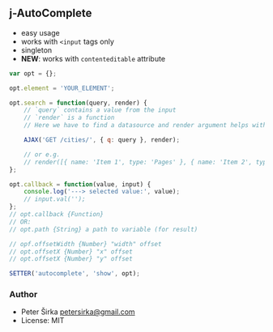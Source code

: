 ## j-AutoComplete

- easy usage
- works with `<input` tags only
- singleton
- __NEW__: works with `contenteditable` attribute

```javascript
var opt = {};

opt.element = 'YOUR_ELEMENT';

opt.search = function(query, render) {
	// `query` contains a value from the input
	// `render` is a function
	// Here we have to find a datasource and render argument helps with rendering HTML

	AJAX('GET /cities/', { q: query }, render);

	// or e.g.
	// render([{ name: 'Item 1', type: 'Pages' }, { name: 'Item 2', type: 'Widgets' }]);
};

opt.callback = function(value, input) {
	console.log('---> selected value:', value);
	// input.val('');
};
// opt.callback {Function}
// OR:
// opt.path {String} a path to variable (for result)

// opf.offsetWidth {Number} "width" offset
// opt.offsetX {Number} "x" offset
// opt.offsetX {Number} "y" offset

SETTER('autocomplete', 'show', opt);
```

### Author

- Peter Širka <petersirka@gmail.com>
- License: MIT